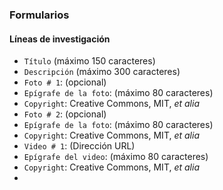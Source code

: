 ### Formularios

#### Líneas de investigación
* `Título` (máximo 150 caracteres)
* `Descripción` (máximo 300 caracteres)
* `Foto # 1`: (opcional)
* `Epígrafe de la foto`: (máximo 80 caracteres)
* `Copyright`: Creative Commons, MIT, _et alia_
* `Foto # 2`: (opcional)
* `Epígrafe de la foto`: (máximo 80 caracteres)
* `Copyright`: Creative Commons, MIT, _et alia_
* `Video # 1`: (Dirección URL)
* `Epígrafe del video`: (máximo 80 caracteres)
* `Copyright`: Creative Commons, MIT, _et alia_
* 